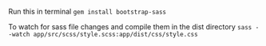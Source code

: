 Run this in terminal
`gem install bootstrap-sass`

To watch for sass file changes and compile them in the dist directory
`sass --watch app/src/scss/style.scss:app/dist/css/style.css`
